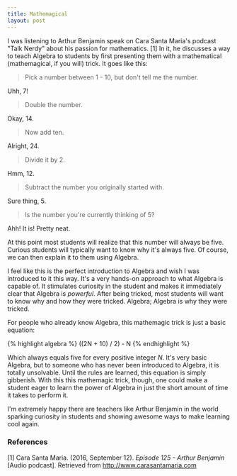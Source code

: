 ```yaml
---
title: Mathemagical
layout: post
---
```


I was listening to Arthur Benjamin speak on Cara Santa Maria's podcast "Talk Nerdy" about his passion for mathematics. [1] In it, he discusses a way to teach Algebra to students by first presenting them with a mathematical (mathemagical, if you will) trick. It goes like this: 


>Pick a number between 1 - 10, but don't tell me the number. 

Uhh, 7! 

>Double the number. 

Okay, 14. 

>Now add ten. 

Alright, 24. 

>Divide it by 2. 

Hmm, 12. 

>Subtract the number you originally started with. 

Sure thing, 5. 

>Is the number you're currently thinking of 5? 

Ahh! It is! Pretty neat.  

At this point most students will realize that this number will always be five. Curious students will typically want to know why it's always five. Of course, we can then explain it to them using Algebra.  

I feel like this is the perfect introduction to Algebra and wish I was introduced to it this way. It's a very hands-on approach to what Algebra is capable of. It stimulates curiosity in the student and makes it immediately clear that Algebra is *powerful*. After being tricked, most students will want to know why and how they were tricked. Algebra; Algebra is why they were tricked.  
 
For people who already know Algebra, this mathemagic trick is just a basic equation: 

{% highlight algebra %}
((2N + 10) / 2) - N
{% endhighlight %}

Which always equals five for every positive integer *N*. It's very basic Algebra, but to someone who has never been introduced to Algebra, it is totally unsolvable. Until the rules are learned, this equation is simply gibberish. With this this mathemagic trick, though, one could make a student eager to learn the power of Algebra in just the short amount of time it takes to perform it.  

I'm extremely happy there are teachers like Arthur Benjamin in the world sparking curiosity in students and showing awesome ways to make learning cool again. 

### References 
[1] Cara Santa Maria. (2016, September 12). *Episode 125 - Arthur Benjamin* [Audio podcast]. Retrieved from http://www.carasantamaria.com
